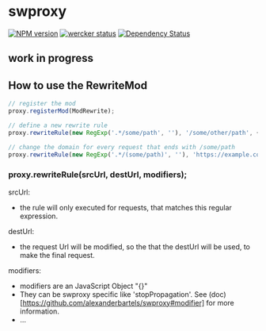 # swproxy 
[![NPM version][npm-image]][npm-url] [![wercker status](https://app.wercker.com/status/ad827be9e837ad12afdd9c0b63e83bf6/m/master "wercker status")](https://app.wercker.com/project/bykey/ad827be9e837ad12afdd9c0b63e83bf6)
[![Dependency Status][daviddm-image]][daviddm-url]

## work in progress

## How to use the RewriteMod

```javascript
// register the mod
proxy.registerMod(ModRewrite);

// define a new rewrite rule
proxy.rewriteRule(new RegExp('.*/some/path', ''), '/some/other/path', {});

// change the domain for every request that ends with /some/path
proxy.rewriteRule(new RegExp('.*/(some/path)', ''), 'https://example.com/$1', {});
```

### proxy.rewriteRule(srcUrl, destUrl, modifiers);
srcUrl:
   - the rule will only executed for requests, that matches this regular expression.

destUrl: 
  - the request Url will be modified, so the that the destUrl will be used, to make the final request.

modifiers:
  - modifiers are an JavaScript Object "{}"
  - They can be swproxy specific like 'stopPropagation'. See (doc)[https://github.com/alexanderbartels/swproxy#modifier] for more information.
  - ...

[npm-image]: https://badge.fury.io/js/swproxy-mod-rewrite.svg
[npm-url]: https://npmjs.org/package/swproxy-mod-rewrite
[daviddm-image]: https://david-dm.org/alexanderbartels/swproxy-mod-rewrite.svg?theme=shields.io
[daviddm-url]: https://david-dm.org/alexanderbartels/swproxy-mod-rewrite

